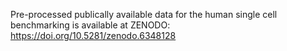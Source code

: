Pre-processed publically available data for the human single cell benchmarking is available at ZENODO: https://doi.org/10.5281/zenodo.6348128


